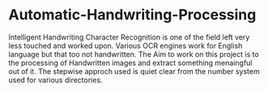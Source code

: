 # Automatic-Handwriting-Processing
Intelligent Handwriting Character Recognition is one of the field left very less touched and worked upon. Various OCR engines work for English language but that too not handwritten. The Aim to work on this project is to the processing of Handwritten images and extract something menaingful out of it. The stepwise approch used is quiet clear from the number system  used for various directories.
